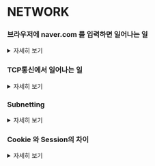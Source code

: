 # NETWORK

### 브라우저에 naver.com 를 입력하면 일어나는 일
<details>
   <summary> 자세히 보기 </summary>
 
 <br>

PC쪽에서 브라우저에 naver.com 를 입력하면

운영체제 수준에 따라 다른데 윈도우 기준으로는 도메인 이름을 기준으로 통신을 하려면 IP주소를 알아야한다.

그래서 1차적으로 DNS에 질의를 해야한다.

DNS를 hirachy한 구조를 가지고 있다. 분산형 DB구조이다.

하지만 DNS에 먼저 물어보기전에 컴퓨터마다 호스트파일이라는걸 가지고 있다.

그다음은 DNS Cache에 질의를 해서 캐시에 있을 경우 DNS에 질의하지 않는다.

DNS cache에도 없다면 DNS질의를 시작한다.

네트워크 설정에 따라서 DNS에 질의한다.

공유기가 DNS 포워딩 기능이 있어서 공유기가 DNS에 물어봐서 답을 컴퓨터에 전달해주는 구조도 있다.

또는 DNS에 직접 질의를 할 수도 있다.

그럼 IP주소를 획득하게 된다.

그다음 TCP연결을 한다. http 통신을 위해서

TCP연결이 성공한다면 이제 그다음 http request가 나간다.

하지만 조금 규모가 있는 회사는 무조건 GSLB를 타게 돼있다.

GSLB를 구현하는 방법이 여러가지가 있는데 그중에서 CDN서비스가 있다.

CDN은 PC에서 접속할떄 접속자의 IP를 판단하여 접속자의 위치를 판단한다.

그리고 사용자의 위치를 기반으로 어떤 서버로 접근할떄 가장 빠른지 판단한다. 이때 health check도 진행한다. 그리고 살아 있는 서버이면서 사용자에게 가장 가까운 서버에게 연결시켜주는 것이다.

그렇기 때문에 IP는 달라질 수 있다 왜냐? 내가 접속을 시도할때 가장 원활한 서버쪽으로 접근하기 때문이다.

    
</details>


### TCP통신에서 일어나는 일
<details>
   <summary> 자세히 보기 </summary>
 
 <br>

TCP통신에서는 먼저 3 - way handshake가 일어난다.

그다음 서버 입장에서 살펴보면 서버가 소켓이라는 파일을 열어서 Write또는 Receive를 하게된다.

소켓은 서버와 클라이언트가 양방향 통신을 하기 위해서 사용되는 파일이다.

socket은 TCP/IP 를 추상화 한 것이다.

socket과 TCP/IP 사이에서는 분해라는 것이 일어난다.

TCP에는 버퍼가 존재하는데 서버가 가지고 있는 메모리에 (버퍼) 담겨 있기 떄문에 버퍼에서 버퍼로 데이터를 보내는 과정을 Buffered I/O라고 한다.

TCP에서 IP쪽으로 데이터가 내려갈때 버퍼 데이터를 잘개 쪼갠다. 그것을 우리는 세그먼트라고 부른다. (이것이 분해)

분해가 일어날때 우리는 각각의 세그먼트에게 번호를 붙인다.

그래서 누군가 패킷이란 무엇이냐라고 물어본다면 이를 택배박스와 굉장히 유사하다고 말할 수 있다.

패킷에는 세그먼트가 담겨있고 이는 NIC로 내려가면서 L2레이어에서 프레임 형태에 담기게 된다.

패킷은 기본적으로 end to end로 가게되는 반면 프레임 형태 네트워크를 거치면서 자주 교체되게 된다.

  
   ![image](https://user-images.githubusercontent.com/55564829/192148300-bbe203ab-9f69-4af9-ba32-1563c8970591.png)
  
서버에서 처음 프레임을 받는 네트워크 장치에서는 프레임을 제거하고 상위 레이어로 올린다.

그다음 IP 계층에서 패킷을 제거하고 세그먼트 형태로 TCP에 올리고 TCP 버퍼에 해당 세그먼트 데이터가 적재된다.

이때 세그먼트를 잘 받았다는 걸 서버에게 알려주는 것이 ACK이다.


</details>


### Subnetting
<details>
   <summary> 자세히 보기 </summary>
 
 <br>
   서브넷팅은 하나의 물리적 네트워크를 더 작은 논리적인 그룹 여러개로 쪼개는 행위이다. IP주소는 네트워크 세그먼트와 호스트 세그먼트를 포함하고 있다. 서브넷은 호스트 부분의 아이피 어드레스 비트들을 활용하여 더 작은 서브 네트워크를 형성한다.
   
   네트워크 IP 내에서는 서로 다른 호스트 IP들은 라우터와 같은 통신 장비 없이 통신할 수 있다. 다만 서브넷 네트워크는 서로 다른 서브넷 네트워크랑 통신하기 위해 라우터와 같은 통신 장비가 필요하다.
   
   서브넷팅은 네트워크 트래픽을 줄이는 도움을 줄 수 있고 네트워크 복잡성을 줄이는데 도움을 준다. 서브넷팅은 여러개의 LAN 세그먼트들에게 IP를 할당하는데 필수적이다.
   
   서브넷은 서브넷마스크라는 비트를 사용해서 구분할 수 있습니다. 서브넷 마스크는 IP 대역중 어떤 비트까지 서브넷팅을 할지 결정해줍니다.
   
   IP주소와 서브넷 마스크를 AND연산 했을때의 결과를 사용해서 서브넷 네트워크를 구할 수 있습니다. 

</details>

### Cookie 와 Session의 차이
<details>
   <summary> 자세히 보기 </summary>
 
 <br>

   
   ##### cookie

쿠키는 유저 컴퓨터에 저장되는 작은 텍스트 파일이다. 쿠키의 맥시멈 사이즈는 4KB이다. 유저가 웹사이트를 방문했을때 웹사이트측에서 유저에게 보내는 데이터이다. 쿠키는 오직 발행된 도메인에서만 읽을 수 있다. 보통 광고 업계에서는 유저를 타겟팅하기 위해서 쿠키싱크를 통해서 타 도메인에서 발행된 도메인을 읽을 수 있게 하는 기술이 존재한다. 쿠키의 지속시간은 서버에서 정할 수 있으며 쿠키의 성격에 따라서 sesison이 만료됨에 따라서 (브라우저 종료) 사라지는 쿠키와 일정 기간동안 계속 저장돼있는 쿠키가 있다. 

##### session

세션은 서버에 저장된다. 저장되는 위치는 크게 네가지로 나눌 수 있다. in-memory방식 (브라우저 종료시 삭제, 대신 빠름), file-based (영구적이지만 느림), databased-based(조금 느리지만 scalable하다.), distributed-cache(redis나 memcache -> 빠르게 접근 가능하며 scalable하다.) 세션은 유니크 id를 할당받고 저장된 값을 읽어오는데 사용된다. 세션이 생성될때 세션의 유니크 아이디는 쿠키에 저장되어 모든 서버 요청에 세션의 유니크 id를 가지고 가게 된다. 만약 클라이언트의 브라우저가 쿠키를 지원하지 않는다면 유니크 세션 id는 URL에 나타나게 된다. 세션은 쿠키에 비해서 더 많은 양의 데이터를 저장할 수 있다.

##### session의 활용

세션 로그인 방식은 다음과 같다. 우리가 로그인을 하면 서버는 세션을 생성하고 쿠키에 세션ID를 태워서 보내준다. 그래야 클라이언트에서 어떠한 action이 발생했을때 서버는 그 액션이 누구의 것인지 확인할 수 있다. 이렇게 해야 하는 이유는 http가 stateless이기 떄문에 모든 요청에 내가 누구임을 확인시켜줄 요소가 필요한 것이다. 세션은 보통 타임 리밋이 있다. 그리고 세션은 보통 서버의 메모리나 파일시스템에 저장된다. 

##### session의 한계

요즘은 서버들이 보통 여러대가 존재하고 로드벨런서가 앞단에 존재한다. 그러면 이런 경우 세션은 어떻게 관리되어야 하는가? 이럴 경우 세션은 서버에 종속되어 있으므로 로드벨런서는 요청이 처음 갔던 서버에게 계속 보내줘야하는 부담이 생긴다. 이는 로드밸런서에 부하를 주게 된다. 또 다른 방법으로는 central한 디비를 하나 생성하여 세션 정보를 해당 디비에서 관리하는 것이다. 이런 경우에는 로드밸런서는 요청을 아무 서버에나 보내도 되기 때문에 로드밸런서에서 받는 부하를 줄일 수 있다. 대신 매 요청마다 DB I/O가 생길 수 있다는 단점이 있다. 또 다른 방법으로는 클러스터링된 서버들이 모두 같은 세션을 공유하게 하는 것이다. NFS와 같은 공용스토리지를 사용한다면 해당방법을 실현할 수 있다. 사실 세션의 한계는 분명히 존재하는 것처럼 보인다. session id 와 매칭되는 정보를 서버에서 저장해야된다라는 session과 서버의 종속성이 생기기 때문이다. 이를 해결하기 위해선 그냥 클라이언트에서 인증 관련 데이터를 같이 보내오면 될 것이다.


</details>
